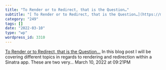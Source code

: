 ```yaml
---
title: "To Render or to Redirect, that is the Question…"
subtitle: "[ To Render or to Redirect, that is the Question…](https://medium.com/@thorntonbrenden/to-render-or-..."
category: "249"
tags: []
date: "2022-03-10"
type: "wp"
wordpress_id: 3310
---
```

[ To Render or to Redirect, that is the Question…](https://medium.com/@thorntonbrenden/to-render-or-to-redirect-that-is-the-question-b94e3bcac2e0)
 In this blog post I will be covering different topics in regards to rendering and redirection within a Sinatra app. These are two very…
March 10, 2022 at 09:21PM